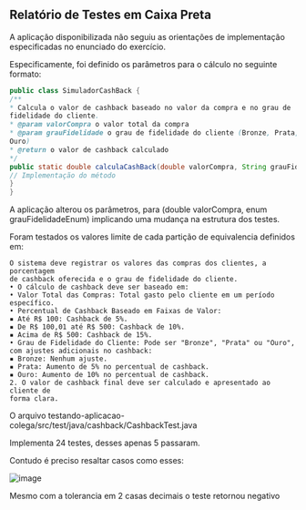 ## Relatório de Testes em Caixa Preta

A aplicação disponibilizada não seguiu as orientações de implementação especificadas no enunciado do exercício.

Especificamente, foi definido os parâmetros para o cálculo no seguinte formato:

```java
public class SimuladorCashBack {
/**
* Calcula o valor de cashback baseado no valor da compra e no grau de
fidelidade do cliente.
* @param valorCompra o valor total da compra
* @param grauFidelidade o grau de fidelidade do cliente (Bronze, Prata,
Ouro)
* @return o valor de cashback calculado
*/
public static double calculaCashBack(double valorCompra, String grauFidelidade) {
// Implementação do método
}
}
```
A aplicação alterou os parâmetros, para (double valorCompra, enum grauFidelidadeEnum) implicando uma mudança na estrutura dos testes.

Foram testados os valores limite de cada partição de equivalencia definidos em:

```
O sistema deve registrar os valores das compras dos clientes, a porcentagem
de cashback oferecida e o grau de fidelidade do cliente.
• O cálculo de cashback deve ser baseado em:
• Valor Total das Compras: Total gasto pelo cliente em um período
específico.
• Percentual de Cashback Baseado em Faixas de Valor:
▪ Até R$ 100: Cashback de 5%.
▪ De R$ 100,01 até R$ 500: Cashback de 10%.
▪ Acima de R$ 500: Cashback de 15%.
• Grau de Fidelidade do Cliente: Pode ser "Bronze", "Prata" ou "Ouro",
com ajustes adicionais no cashback:
▪ Bronze: Nenhum ajuste.
▪ Prata: Aumento de 5% no percentual de cashback.
▪ Ouro: Aumento de 10% no percentual de cashback.
2. O valor de cashback final deve ser calculado e apresentado ao cliente de
forma clara.
```

O arquivo testando-aplicacao-colega/src/test/java/cashback/CashbackTest.java

Implementa 24 testes, desses apenas 5 passaram.

Contudo é preciso resaltar casos como esses:

![image](https://github.com/user-attachments/assets/b19b4d2e-96fd-430d-9992-77a811c93369)

Mesmo com a tolerancia em 2 casas decimais o teste retornou negativo

